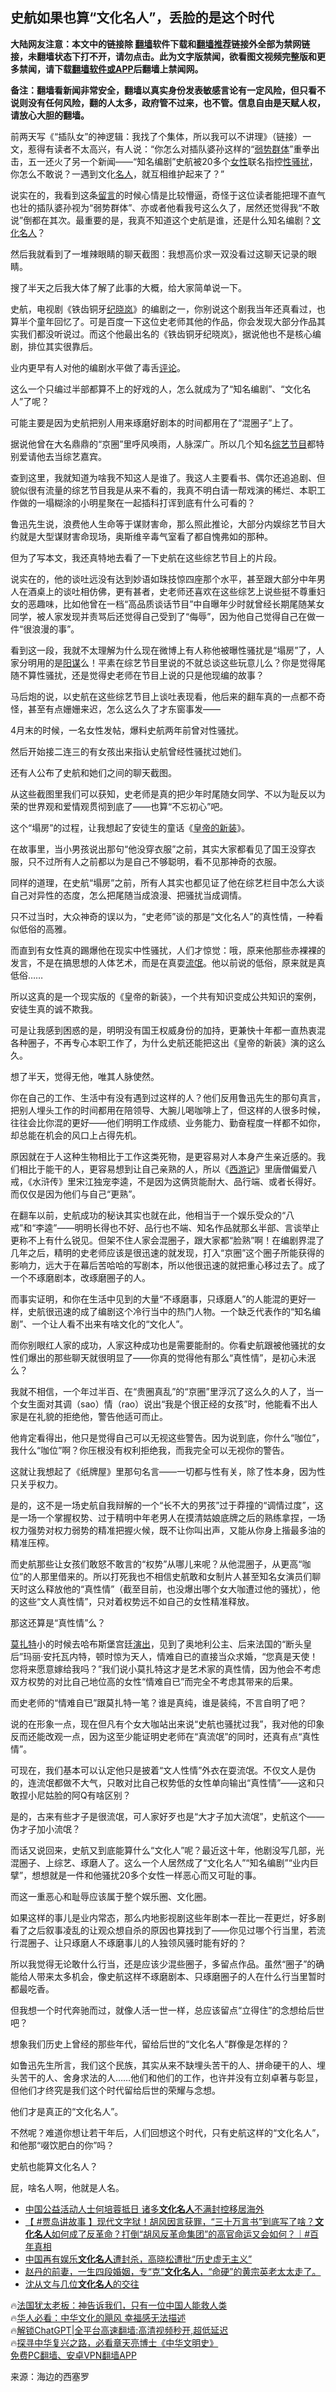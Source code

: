  <!-- 面包屑导航 --> <h2>史航如果也算“文化名人”，丢脸的是这个时代</h2> <p class="notice"><b>大陆网友注意：本文中的链接除 <a href="https://github.com/bannedbook/fanqiang" >翻墙</a>软件下载和<a href="https://github.com/killgcd/justmysocks/blob/master/README.md">翻墙推荐</a>链接外全部为禁网链接，未翻墙状态下打不开，请勿点击。此为文字版禁闻，欲看图文视频完整版和更多禁闻，请下载<a href="https://github.com/bannedbook/fanqiang">翻墙软件或APP</a>后翻墙上禁闻网。</p><p>备注：翻墙看新闻非常安全，翻墙以真实身份发表敏感言论有一定风险，但只看不说则没有任何风险，翻的人太多，政府管不过来，也不管。信息自由是天赋人权，请放心大胆的翻墙。</b></p>  <div class="entry"> <p id="conimg">前两天写《“插队女”的神逻辑：我找了个集体，所以我可以不讲理》（链接）一文，惹得有读者不太高兴，有人说：“你怎么对插队婆孙这样的“<a href="https://www.bannedbook.org/bnews/tag/%E5%BC%B1%E5%8A%BF%E7%BE%A4%E4%BD%93/" class="st_tag internal_tag" rel="tag" title="标签 弱势群体 下的日志">弱势群体</a>”重拳出击，五一还火了另一个新闻——“知名编剧”史航被20多个<a href="https://www.bannedbook.org/bnews/tag/%e5%a5%b3%e6%80%a7/" class="st_tag internal_tag" rel="tag" title="标签 女性 下的日志">女性</a>联名指控<a href="https://www.bannedbook.org/bnews/tag/%E6%80%A7%E9%AA%9A%E6%89%B0/" class="st_tag internal_tag" rel="tag" title="标签 性骚扰 下的日志">性骚扰</a>，你怎么不敢说？一遇到文化<a href="https://www.bannedbook.org/bnews/tag/%E5%90%8D%E4%BA%BA/" class="st_tag internal_tag" rel="tag" title="标签 名人 下的日志">名人</a>，就互相维护起来了？”</p> <p>说实在的，我看到这条<span class='wp_keywordlink'><a href="https://www.bannedbook.org/bnews/tougao/" title="留言" target="_blank">留言</a></span>的时候心情是比较懵逼，奇怪于这位读者能把理不直气也壮的插队婆孙视为“弱势群体”、亦或者他看我号这么久了，居然还觉得我“不敢说”倒都在其次。最重要的是，我真不知道这个史航是谁，还是什么知名编剧？<a href="https://www.bannedbook.org/bnews/tag/%E6%96%87%E5%8C%96%E5%90%8D%E4%BA%BA/" class="st_tag internal_tag" rel="tag" title="标签 文化名人 下的日志">文化名人</a>？</p> <p>然后我就看到了一堆辣眼睛的聊天截图：我想高价求一双没看过这聊天记录的眼睛。</p> <p>搜了半天之后我大体了解了此事的大概，给大家简单说一下。</p> <p>史航，电视剧《铁齿铜牙<a href="https://www.bannedbook.org/bnews/tag/%e7%ba%aa%e6%99%93%e5%b2%9a/" class="st_tag internal_tag" rel="tag" title="标签 纪晓岚 下的日志">纪晓岚</a>》的编剧之一，你别说这个剧我当年还真看过，也算半个童年回忆了。可是百度一下这位史老师其他的作品，你会发现大部分作品其实我们都没听说过。而这个他最出名的《铁齿铜牙纪晓岚》，据说他也不是核心编剧，排位其实很靠后。</p> <p>业内更早有人对他的编剧水平做了毒舌<span class='wp_keywordlink_affiliate'><a href="https://www.bannedbook.org/bnews/comments/" title="新闻评论" target="_blank">评论</a></span>。</p> <p>这么一个只编过半部都算不上的好戏的人，怎么就成为了“知名编剧”、“文化名人”了呢？</p> <p>可能主要是因为史航把别人用来琢磨好剧本的时间都用在了“混圈子”上了。</p> <p>据说他曾在大名鼎鼎的“京圈”里呼风唤雨，人脉深广。所以几个知名<a href="https://www.bannedbook.org/bnews/tag/%E7%BB%BC%E8%89%BA%E8%8A%82%E7%9B%AE/" class="st_tag internal_tag" rel="tag" title="标签 综艺节目 下的日志">综艺节目</a>都特别爱请他去当综艺嘉宾。</p> <p>查到这里，我就知道为啥我不知这人是谁了。我这人主要看书、偶尔还追追剧、但貌似很有流量的综艺节目我是从来不看的，我真不明白请一帮戏演的稀烂、本职工作做的一塌糊涂的小明星聚在一起插科打诨到底有什么可看的？</p> <p>鲁迅先生说，浪费他人生命等于谋财害命，那么照此推论，大部分内娱综艺节目大约就是大型谋财害命现场，奥斯维辛毒气室看了都自愧弗如的那种。</p> <p>但为了写本文，我还真特地去看了一下史航在这些综艺节目上的片段。</p> <p>说实在的，他的谈吐远没有达到妙语如珠技惊四座那个水平，甚至跟大部分中年男人在酒桌上的谈吐相仿佛，更有甚者，史老师还喜欢在这些综艺上说些挺不尊重妇女的恶趣味，比如他曾在一档“高品质谈话节目”中自曝年少时就曾经长期尾随某女同学，被人家发现并责骂后还觉得自己受到了“侮辱”，因为他自己觉得自己在做一件“很浪漫的事”。</p> <p>看到这一段，我就不太理解为什么现在微博上有人称他被曝性骚扰是“塌房”了，人家分明用的是<span class='wp_keywordlink'><a href="https://www.bannedbook.org/forum2/topic121.html" title="《阳谋》" target="_blank">阳谋</a></span>么！平素在综艺节目里说的不就总谈这些玩意儿么？你是觉得尾随不算性骚扰，还是觉得史老师在节目上说的只是他现编的故事？</p> <p>马后炮的说，以史航在这些综艺节目上谈吐表现看，他后来的翻车真的一点都不奇怪，甚至有点姗姗来迟，怎么这么久了才东窗事发——</p> <p>4月末的时候，一名女性发帖，爆料史航两年前曾对性骚扰。</p> <p>然后开始接二连三的有女孩出来指认史航曾经性骚扰过她们。</p> <p>还有人公布了史航和她们之间的聊天截图。</p> <p>从这些截图里我们可以获知，史老师是真的把少年时尾随女同学、不以为耻反以为荣的世界观和爱情观贯彻到底了——也算“不忘初心”吧。</p> <p>这个“塌房”的过程，让我想起了安徒生的童话《<a href="https://www.bannedbook.org/bnews/tag/%E7%9A%87%E5%B8%9D%E7%9A%84%E6%96%B0%E8%A3%85/" class="st_tag internal_tag" rel="tag" title="标签 皇帝的新装 下的日志">皇帝的新装</a>》。</p> <p>在故事里，当小男孩说出那句“他没穿衣服”之前，其实大家都看见了国王没穿衣服，只不过所有人之前都以为是自己不够聪明，看不见那神奇的衣服。</p> <p>同样的道理，在史航“塌房”之前，所有人其实也都见证了他在综艺栏目中怎么大谈自己对异性的态度，怎么把尾随当成浪漫、把骚扰当成调情。</p> <p>只不过当时，大众神奇的误以为，“史老师”谈的那是“文化名人”的真性情，一种看似低俗的高雅。</p> <p>而直到有女性真的踢爆他在现实中性骚扰，人们才惊觉：哦，原来他那些赤裸裸的发言，不是在搞思想的人体艺术，而是在真耍<span class='wp_keywordlink'><a href="https://www.bannedbook.org/forum11/topic282.html" title="禁片：评中国共产党的流氓本性" target="_blank">流氓</a></span>。他以前说的低俗，原来就是真低俗……</p> <p>所以这真的是一个现实版的《皇帝的新装》，一个共有知识变成公共知识的案例，安徒生真的诚不欺我。</p> <p>可是让我感到困惑的是，明明没有国王权威身份的加持，更兼快十年都一直热衷混各种圈子，不再专心本职工作了，为什么史航还能把这出《皇帝的新装》演的这么久。</p> <p>想了半天，觉得无他，唯其人脉使然。</p> <p>你在自己的工作、生活中有没有遇到过这样的人？他们反用鲁迅先生的那句真言，把别人埋头工作的时间都用在陪领导、大腕儿喝咖啡上了，但这样的人很多时候，往往会比你混的更好——他们明明工作成绩、业务能力、勤奋程度一样都不如你，却总能在机会的风口上占得先机。</p>  <p>原因就在于人这种生物相比于工作这类死物，是更容易对人本身产生亲近感的。我们相比于能干的人，更容易想到让自己亲熟的人，所以《<span class='wp_keywordlink'><a href="https://www.bannedbook.org/forum24/topic1503.html" title="深度揭秘《西游记》蕴含的玄机" target="_blank">西游记</a></span>》里唐僧偏爱八戒，《水浒传》里宋江独宠李逵，不是因为这俩货能耐大、品行端、或者长得好。而仅仅是因为他们与自己“更熟”。</p> <p>在翻车以前，史航成功的秘诀其实也就在此，他相当于一个娱乐受众的“八戒”和“李逵”——明明长得也不好、品行也不端、知名作品就那幺半部、言谈举止更称不上有什么锐见。但架不住人家会混圈子，跟大家都“脸熟”啊！在编剧界混了几年之后，精明的史老师应该是很迅速的就发现，打入“京圈”这个圈子所能获得的影响力，远大于在幕后苦哈哈的写剧本，所以他很迅速的就把重心移过去了。成了一个不琢磨剧本，改琢磨圈子的人。</p> <p>而事实证明，和你在生活中见到的大量“不琢磨事，只琢磨人”的人能混的更好一样，史航很迅速的成了编剧这个冷行当中的热门人物。一个缺乏代表作的“知名编剧”、一个让人看不出来有啥文化的“文化人”。</p> <p>而你别眼红人家的成功，人家这种成功也是需要能耐的。你看史航跟被他骚扰的女性们爆出的那些聊天就很明显了——你真的觉得他有那么“真性情”，是初心未泯么？</p> <p>我就不相信，一个年过半百、在“贵圈真乱”的“京圈”里浮沉了这么久的人了，当一个女生面对其调（sao）情（rao）说出“我是个很正经的女孩”时，他能看不出人家是在礼貌的拒绝他，警告他适可而止。</p> <p>他肯定看得出，他只是觉得自己可以无视这些警告。因为说到底，你什么“咖位”，我什么“咖位”啊？你压根没有权利拒绝我，而我完全可以无视你的警告。</p> <p>这就让我想起了《纸牌屋》里那句名言——一切都与性有关，除了性本身，因为性只关乎权力。</p> <p>是的，这不是一场史航自我辩解的一个“长不大的男孩”过于莽撞的“调情过度”，这是一场一个掌握权势、过于精明中年老男人在摸清姑娘底牌之后的熟练拿捏，一场权力强势对权力弱势的精准把握火候，既不让你叫出声，又能从你身上揩最多油的精准压榨。</p> <p>而史航那些让女孩们敢怒不敢言的“权势”从哪儿来呢？从他混圈子，从更高“咖位”的人那里借来的。所以打死我也不相信史航敢和女制片人甚至知名女演员们聊天时这么释放他的“真性情”（截至目前，也没爆出哪个女大咖遭过他的骚扰），他的这些“文人真性情”，只对着权势远不如自己的女性精准释放。</p> <p>那这还算是“真性情”么？</p> <p><a href="https://www.bannedbook.org/bnews/tag/%e8%8e%ab%e6%89%8e%e7%89%b9/" class="st_tag internal_tag" rel="tag" title="标签 莫扎特 下的日志">莫扎特</a>小的时候去哈布斯堡宫廷<span class='wp_keywordlink_affiliate'><a href="https://zh-cn.shenyunperformingarts.org/" title="演出" target="_blank">演出</a></span>，见到了奥地利公主、后来法国的“断头皇后”玛丽·安托瓦内特，顿时惊为天人，情难自已的直接当众求婚，“您真是天使！您将来愿意嫁给我吗？”我们说小莫扎特这才是艺术家的真性情，因为他会不考虑双方权势的对比自己地位高的女性“情难自已”而完全不考虑其带来的后果。</p> <p>而史老师的“情难自已”跟莫扎特一笔？谁是真纯，谁是装纯，不言自明了吧？</p> <p>说的在形象一点，现在但凡有个女大咖站出来说“史航也骚扰过我”，我对他的印象反而还能改观一点，因为这至少能证明史老师在“真流氓”的同时，还真有点“真性情”。</p> <p>可现在，我们基本可以认定他只是披着“文人性情”外衣在耍流氓。不仅文人是伪的，连流氓都做不大气，只敢对比自己权势低的女性单向输出“真性情”——这和只敢捏小尼姑脸的阿Q有啥区别？</p>  <p>是的，古来有些才子是很流氓，可人家好歹也是“大才子加大流氓”，史航这个——伪才子加小流氓？</p> <p>而话又说回来，史航又到底能算什么“文化人”呢？最近这十年，他剧没写几部，光混圈子、上综艺、琢磨人了。这么一个人居然成了“文化名人”“知名编剧”“业内巨擘”，想想就是一件和他骚扰20多个女性一样恶心而又可耻的事。</p> <p>而这一重恶心和耻辱应该属于整个娱乐圈、文化圈。</p> <p>如果这样的事儿是业内常态，那么内地影视剧这些年剧本一茬比一茬更烂，好多剧看了之后叙事凌乱的让观众想自杀的原因也算找到了——你见过哪个行当里，若流行混圈子、让只琢磨人不琢磨事儿的人独领风骚时能有好的？</p> <p>所以我觉得无论敢什么行当，还是应该少混些圈子，多留点作品。虽然“圈子”的确能给人带来太多机会，像史航这样不琢磨剧本、只琢磨圈子的人在什么行当里暂时都最吃香。</p> <p>但我想一个时代奔驰而过，就像人活一世一样，总应该留点“立得住”的念想给后世吧？</p> <p>想象我们历史上曾经的那些年代，留给后世的“文化名人”群像是怎样的？</p> <p>如鲁迅先生所言，我们这个民族，其实从来不缺埋头苦干的人、拼命硬干的人、埋头苦干的人、舍身求法的人……他们和他们的工作，也许并没有立刻卓著与彰显，但他们才终究是我们这个时代留给后世的荣耀与念想。</p> <p>他们才是真正的“文化名人”。</p> <p>不然呢？难道你想让若干年后，人们回想这个时代，只有史航这样的“文化名人”，和他那“啜饮肥白的你”吗？</p> <p>史航也能算文化名人？</p> <p>屁，啥名人啊，他就是人名。</p> <!--<div id="taboola-mid-1"></div>--><ul class='op-related-articles' title='相关阅读'> <li><a href='https://www.bannedbook.org/bnews/ssgc/20221110/1809427.html' target='_blank'>中国公益活动人士何培蓉抵日 诸多<b>文化名人</b>不满封控移居海外</a></li> <li><a href='https://www.bannedbook.org/bnews/bannedvideo/20220301/1698792.html' target='_blank'>【 #贾岛讲故事 】现代文字狱！胡风因言获罪，“三十万言书”到底写了啥？<b>文化名人</b>如何成了反革命？打倒“胡风反革命集团”的高官命运又会如何？｜#百年真相</a></li> <li><a href='https://www.bannedbook.org/bnews/baitai/20210901/1617065.html' target='_blank'>中国再有娱乐<b>文化名人</b>遭封杀，高晓松遭批“历史虚无主义”</a></li> <li><a href='https://www.bannedbook.org/bnews/bannedvideo/20201214/1447701.html' target='_blank'>赵丹的前妻，一生四段婚姻，专“克”<b>文化名人</b>，“命硬”的黄宗英老太太走了。</a></li> <li><a href='https://www.bannedbook.org/bnews/lishi/20200903/1390313.html' target='_blank'>沈从文与几位<b>文化名人</b>的交往</a></li> </ul> <p class="texttj"> 🔥<a href="https://www.bannedbook.org/bnews/ssgc/20230219/1850782.html" target="_blank">法国犹太老板：神告诉我们，只有一位中国人能救人类</a><br/> 🔥<a href="https://www.bannedbook.org/bnews/comments/20220220/1694796.html" target="_blank">华人必看：中华文化的飓风 幸福感无法描述</a><br/> 🔥<a href="https://github.com/bannedbook/fanqiang/wiki/V2ray%E6%9C%BA%E5%9C%BA" target="_blank">解锁ChatGPT|全平台高速翻墙:高清视频秒开,超低延迟</a><br/> 🔥<a href="https://www.bannedbook.org/bnews/comments/20220808/1768773.html" target="_blank">探寻中华复兴之路，必看章天亮博士《中华文明史》</a><br/> <a href="https://github.com/bannedbook/fanqiang/wiki/%E7%A6%81%E9%97%BB%E7%BD%91%E5%AE%89%E5%8D%93%E7%BF%BB%E5%A2%99%E6%96%B0%E9%97%BBAPP" target="_blank">免费PC翻墙、安卓VPN翻墙APP</a><br/> </p><p class="src-info">来源：海边的西塞罗 </p> <a name='sharetosocial'></a> <div style="margin-bottom:5px;padding-bottom:5px;clear:both"> <div id="archive-pix-1" class="banner-ads"> <!-- AuctionX Display platform tag START --> <div id="27602x728x90x621x_ADSLOT1" clicktrack="%%CLICK_URL_ESC%%"></div>  <!-- AuctionX Display platform tag END --> </div> <div id="archive-pix-2" class="banner-ads"> <!-- AuctionX Display platform tag START --> <div id="27556x300x250x621x_ADSLOT1" clicktrack="%%CLICK_URL_ESC%%" style="margin:0 auto;text-align:center"></div>  <!-- AuctionX Display platform tag END --> </div> </div>  <div id="archive-pix-1" class="banner-ads"> <!-- AuctionX Display platform tag START --> <div id="27603x728x90x621x_ADSLOT1" clicktrack="%%CLICK_URL_ESC%%"></div>  <!-- AuctionX Display platform tag END --> </div> </div><!--END ENTRY--> 